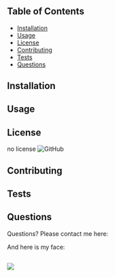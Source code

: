 
# 





## Table of Contents

* [Installation](#Installation)
* [Usage](#Usage)
* [License](#License)
* [Contributing](#Contributing)
* [Tests](#Tests)
* [Questions](#Questions)


## Installation




## Usage




## License

no license ![GitHub](https://img.shields.io/github/license/dmabell693/readme-generator)



## Contributing




## Tests




## Questions
  Questions? Please contact me here:
  
  And here is my face:
  ## <img src= "https://avatars1.githubusercontent.com/u/59124691?v=4"/>
